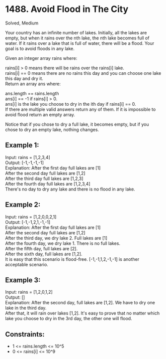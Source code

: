 # 1488. Avoid Flood in The City
Solved, Medium

Your country has an infinite number of lakes. Initially, all the lakes are empty, but when it rains over the nth lake, the nth lake becomes full of water.
If it rains over a lake that is full of water, there will be a flood. Your goal is to avoid floods in any lake.  

Given an integer array rains where:  

rains[i] > 0 means there will be rains over the rains[i] lake.  
rains[i] == 0 means there are no rains this day and you can choose one lake this day and dry it.  
Return an array ans where:  

ans.length == rains.length  
ans[i] == -1 if rains[i] > 0.  
ans[i] is the lake you choose to dry in the ith day if rains[i] == 0.  
If there are multiple valid answers return any of them. If it is impossible to avoid flood return an empty array.  

Notice that if you chose to dry a full lake, it becomes empty, but if you chose to dry an empty lake, nothing changes.  

 

Example 1:
---
Input: rains = [1,2,3,4]  
Output: [-1,-1,-1,-1]  
Explanation: After the first day full lakes are [1]  
After the second day full lakes are [1,2]  
After the third day full lakes are [1,2,3]  
After the fourth day full lakes are [1,2,3,4]  
There's no day to dry any lake and there is no flood in any lake.  

Example 2: 
---
Input: rains = [1,2,0,0,2,1]  
Output: [-1,-1,2,1,-1,-1]  
Explanation: After the first day full lakes are [1]  
After the second day full lakes are [1,2]  
After the third day, we dry lake 2. Full lakes are [1]  
After the fourth day, we dry lake 1. There is no full lakes.  
After the fifth day, full lakes are [2].  
After the sixth day, full lakes are [1,2].  
It is easy that this scenario is flood-free. [-1,-1,1,2,-1,-1] is another acceptable scenario.  

Example 3:
---
Input: rains = [1,2,0,1,2]  
Output: []  
Explanation: After the second day, full lakes are  [1,2]. We have to dry one lake in the third day.  
After that, it will rain over lakes [1,2]. It's easy to prove that no matter which lake you choose to dry in the 3rd day, the other one will flood.  
 

Constraints:
---
- 1 <= rains.length <= 10^5
- 0 <= rains[i] <= 10^9
